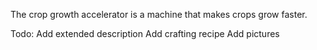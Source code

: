 The crop growth accelerator is a machine that makes crops grow faster.

Todo:
Add extended description
Add crafting recipe
Add pictures
